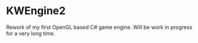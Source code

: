 # KWEngine2
Rework of my first OpenGL based C# game engine. Will be work in progress for a very long time.
